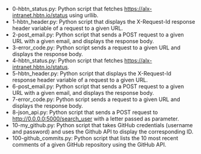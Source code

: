 - 0-hbtn_status.py: Python script that fetches https://alx-intranet.hbtn.io/status using urllib.
- 1-hbtn_header.py: Python script that displays the X-Request-Id response header variable of a request to a given URL.
- 2-post_email.py: Python script that sends a POST request to a given URL with a given email, and displays the response body.
- 3-error_code.py: Python script sends a request to a given URL and displays the response body.
- 4-hbtn_status.py: Python script that fetches https://alx-intranet.hbtn.io/status.
- 5-hbtn_header.py: Python script that displays the X-Request-Id response header variable of a request to a given URL.
- 6-post_email.py: Python script that sends a POST request to a given URL with a given email, and displays the response body.
- 7-error_code.py: Python script sends a request to a given URL and displays the response body.
- 8-json_api.py: Python script that sends a POST request to http://0.0.0.0:5000/search_user with a letter passed as parameter.
- 10-my_github.py: Python script that takes GitHub credentials (username and password) and uses the Github API to display the corresponding ID.
- 100-github_commits.py: Python script that lists the 10 most recent comments of a given GitHub repository using the GitHub API.
